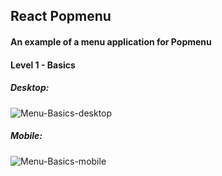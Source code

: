 ## React Popmenu

#### An example of a menu application for Popmenu

#### Level 1 - Basics
##### Desktop:

![Menu-Basics-desktop](https://user-images.githubusercontent.com/60116865/146435268-6d80f79a-c966-4d6b-b8e0-4aabc98131bd.gif)

##### Mobile:

![Menu-Basics-mobile](https://user-images.githubusercontent.com/60116865/146435316-741468fc-a323-45a3-aa2d-4200762824f1.gif)
